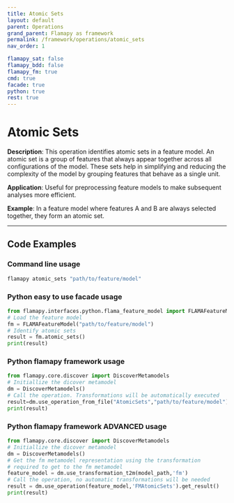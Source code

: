 ```yaml
---
title: Atomic Sets
layout: default
parent: Operations
grand_parent: Flamapy as framework
permalink: /framework/operations/atomic_sets
nav_order: 1

flamapy_sat: false
flamapy_bdd: false
flamapy_fm: true
cmd: true
facade: true
python: true
rest: true
---
```


# Atomic Sets

**Description**: 
This operation identifies atomic sets in a feature model. An atomic set is a group of features that always appear together across all configurations of the model. These sets help in simplifying and reducing the complexity of the model by grouping features that behave as a single unit.

**Application**: 
Useful for preprocessing feature models to make subsequent analyses more efficient.

**Example**: 
In a feature model where features A and B are always selected together, they form an atomic set.

---
## Code Examples

### Command line usage
```bash
flamapy atomic_sets "path/to/feature/model"
```

### Python easy to use facade usage
```python
from flamapy.interfaces.python.flama_feature_model import FLAMAFeatureModel
# Load the feature model
fm = FLAMAFeatureModel("path/to/feature/model")
# Identify atomic sets
result = fm.atomic_sets()
print(result)
```

### Python flamapy framework usage
```python
from flamapy.core.discover import DiscoverMetamodels
# Initiallize the dicover metamodel
dm = DiscoverMetamodels()
# Call the operation. Transformations will be automatically executed
result=dm.use_operation_from_file("AtomicSets","path/to/feature/model")
print(result)
```
### Python flamapy framework **ADVANCED** usage
```python
from flamapy.core.discover import DiscoverMetamodels
# Initiallize the dicover metamodel
dm = DiscoverMetamodels()
# Get the fm metamodel representation using the transformation 
# required to get to the fm metamodel
feature_model = dm.use_transformation_t2m(model_path,'fm') 
# Call the operation, no automatic transformations will be needed
result = dm.use_operation(feature_model,'FMAtomicSets').get_result()
print(result)
```


